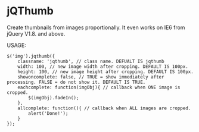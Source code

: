 jQThumb
=======

Create thumbnails from images proportionally. It even works on IE6 from jQuery V1.8. and above.

USAGE:

	$('img').jqthumb({
		classname: 'jqthumb', // class name. DEFUALT IS jqthumb
		width: 100, // new image width after cropping. DEFAULT IS 100px.
		height: 100, // new image height after cropping. DEFAULT IS 100px.
		showoncomplete: false, // TRUE = show immediately after processing. FALSE = do not show it. DEFAULT IS TRUE.
		eachcomplete: function(imgObj){ // callback when ONE image is cropped.
			$(imgObj).fadeIn();
		},
		allcomplete: function(){ // callback when ALL images are cropped.
			alert('Done!');
		}
	});